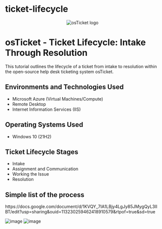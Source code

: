 # ticket-lifecycle
<p align="center">
<img src="https://i.imgur.com/Clzj7Xs.png" alt="osTicket logo"/>
</p>

<h1>osTicket - Ticket Lifecycle: Intake Through Resolution</h1>
This tutorial outlines the lifecycle of a ticket from intake to resolution within the open-source help desk ticketing system osTicket.<br />

<h2>Environments and Technologies Used</h2>

- Microsoft Azure (Virtual Machines/Compute)
- Remote Desktop
- Internet Information Services (IIS)

<h2>Operating Systems Used </h2>

- Windows 10</b> (21H2)

<h2>Ticket Lifecycle Stages</h2>

- Intake
- Assignment and Communication
- Working the Issue
- Resolution

<h2>Simple list of the process</h2>
https://docs.google.com/document/d/1KVQY_7IA1LBjy4LgJy85JMygQyL3IIBT/edit?usp=sharing&ouid=113230259462418910579&rtpof=true&sd=true

![image](https://github.com/user-attachments/assets/13ef4339-6e3e-4bc0-86dc-be71ba3233e9)
![image](https://github.com/user-attachments/assets/c59fb4a3-dacb-4166-ac47-847ce58f698c)

